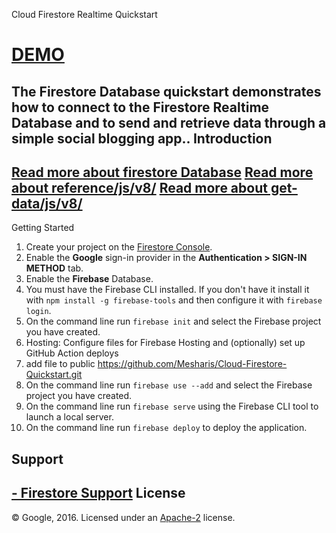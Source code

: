 Cloud Firestore Realtime Quickstart

[DEMO](https://dashboard-quickstart.web.app/)
=============================
The Firestore Database quickstart demonstrates how to connect to the Firestore Realtime Database and to send and retrieve data through a simple social blogging app..
Introduction
------------
[Read more about firestore Database](https://firebase.google.com/docs/firestore/quickstart)
[Read more about reference/js/v8/](https://firebase.google.com/docs/reference/js/v8/firebase.firestore.Firestore)
[Read more about get-data/js/v8/](https://firebase.google.com/docs/firestore/query-data/get-data)
---------------
Getting Started

 1. Create your project on the [Firestore Console](https://console.firebase.google.com).
 1. Enable the **Google** sign-in provider in the **Authentication > SIGN-IN METHOD** tab.
 1. Enable the **Firebase** Database.
 1. You must have the Firebase CLI installed. If you don't have it install it with `npm install -g firebase-tools` and then configure it with `firebase login`.
 1. On the command line run `firebase init` and select the Firebase project you have created.
 2. Hosting: Configure files for Firebase Hosting and (optionally) set up GitHub Action deploys
 3. add file to public https://github.com/Mesharis/Cloud-Firestore-Quickstart.git
 4. On the command line run `firebase use --add` and select the Firebase project you have created.
 5. On the command line run `firebase serve` using the Firebase CLI tool to launch a local server.
 6. On the command line run `firebase deploy` to deploy the application.


Support
-------
[- Firestore Support](https://mesharis.github.io)
License
-------
© Google, 2016. Licensed under an [Apache-2](../LICENSE) license.
